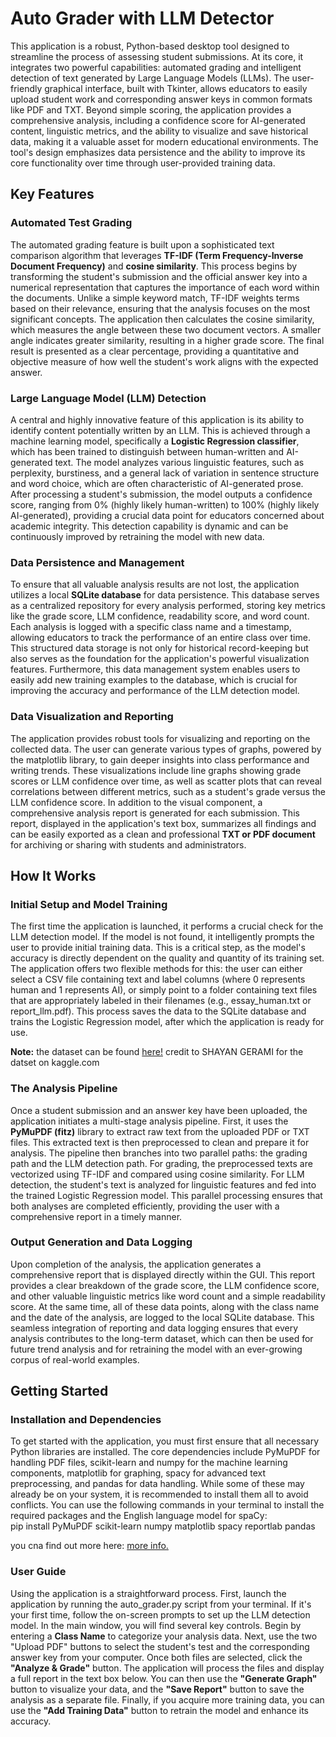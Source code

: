 # **Auto Grader with LLM Detector**

This application is a robust, Python-based desktop tool designed to streamline the process of assessing student submissions. At its core, it integrates two powerful capabilities: automated grading and intelligent detection of text generated by Large Language Models (LLMs). The user-friendly graphical interface, built with Tkinter, allows educators to easily upload student work and corresponding answer keys in common formats like PDF and TXT. Beyond simple scoring, the application provides a comprehensive analysis, including a confidence score for AI-generated content, linguistic metrics, and the ability to visualize and save historical data, making it a valuable asset for modern educational environments. The tool's design emphasizes data persistence and the ability to improve its core functionality over time through user-provided training data.

## **Key Features**

### **Automated Test Grading**

The automated grading feature is built upon a sophisticated text comparison algorithm that leverages **TF-IDF (Term Frequency-Inverse Document Frequency)** and **cosine similarity**. This process begins by transforming the student's submission and the official answer key into a numerical representation that captures the importance of each word within the documents. Unlike a simple keyword match, TF-IDF weights terms based on their relevance, ensuring that the analysis focuses on the most significant concepts. The application then calculates the cosine similarity, which measures the angle between these two document vectors. A smaller angle indicates greater similarity, resulting in a higher grade score. The final result is presented as a clear percentage, providing a quantitative and objective measure of how well the student's work aligns with the expected answer.

### **Large Language Model (LLM) Detection**

A central and highly innovative feature of this application is its ability to identify content potentially written by an LLM. This is achieved through a machine learning model, specifically a **Logistic Regression classifier**, which has been trained to distinguish between human-written and AI-generated text. The model analyzes various linguistic features, such as perplexity, burstiness, and a general lack of variation in sentence structure and word choice, which are often characteristic of AI-generated prose. After processing a student's submission, the model outputs a confidence score, ranging from 0% (highly likely human-written) to 100% (highly likely AI-generated), providing a crucial data point for educators concerned about academic integrity. This detection capability is dynamic and can be continuously improved by retraining the model with new data.

### **Data Persistence and Management**

To ensure that all valuable analysis results are not lost, the application utilizes a local **SQLite database** for data persistence. This database serves as a centralized repository for every analysis performed, storing key metrics like the grade score, LLM confidence, readability score, and word count. Each analysis is logged with a specific class name and a timestamp, allowing educators to track the performance of an entire class over time. This structured data storage is not only for historical record-keeping but also serves as the foundation for the application's powerful visualization features. Furthermore, this data management system enables users to easily add new training examples to the database, which is crucial for improving the accuracy and performance of the LLM detection model.

### **Data Visualization and Reporting**

The application provides robust tools for visualizing and reporting on the collected data. The user can generate various types of graphs, powered by the matplotlib library, to gain deeper insights into class performance and writing trends. These visualizations include line graphs showing grade scores or LLM confidence over time, as well as scatter plots that can reveal correlations between different metrics, such as a student's grade versus the LLM confidence score. In addition to the visual component, a comprehensive analysis report is generated for each submission. This report, displayed in the application's text box, summarizes all findings and can be easily exported as a clean and professional **TXT or PDF document** for archiving or sharing with students and administrators.

## **How It Works**

### **Initial Setup and Model Training**

The first time the application is launched, it performs a crucial check for the LLM detection model. If the model is not found, it intelligently prompts the user to provide initial training data. This is a critical step, as the model's accuracy is directly dependent on the quality and quantity of its training set. The application offers two flexible methods for this: the user can either select a CSV file containing text and label columns (where 0 represents human and 1 represents AI), or simply point to a folder containing text files that are appropriately labeled in their filenames (e.g., essay\_human.txt or report\_llm.pdf). This process saves the data to the SQLite database and trains the Logistic Regression model, after which the application is ready for use.

**Note:** the dataset can be found [here!](https://www.kaggle.com/datasets/shanegerami/ai-vs-human-text)
credit to SHAYAN GERAMI for the datset on kaggle.com
### **The Analysis Pipeline**

Once a student submission and an answer key have been uploaded, the application initiates a multi-stage analysis pipeline. First, it uses the **PyMuPDF (fitz)** library to extract raw text from the uploaded PDF or TXT files. This extracted text is then preprocessed to clean and prepare it for analysis. The pipeline then branches into two parallel paths: the grading path and the LLM detection path. For grading, the preprocessed texts are vectorized using TF-IDF and compared using cosine similarity. For LLM detection, the student's text is analyzed for linguistic features and fed into the trained Logistic Regression model. This parallel processing ensures that both analyses are completed efficiently, providing the user with a comprehensive report in a timely manner.

### **Output Generation and Data Logging**

Upon completion of the analysis, the application generates a comprehensive report that is displayed directly within the GUI. This report provides a clear breakdown of the grade score, the LLM confidence score, and other valuable linguistic metrics like word count and a simple readability score. At the same time, all of these data points, along with the class name and the date of the analysis, are logged to the local SQLite database. This seamless integration of reporting and data logging ensures that every analysis contributes to the long-term dataset, which can then be used for future trend analysis and for retraining the model with an ever-growing corpus of real-world examples.

## **Getting Started**

### **Installation and Dependencies**

To get started with the application, you must first ensure that all necessary Python libraries are installed. The core dependencies include PyMuPDF for handling PDF files, scikit-learn and numpy for the machine learning components, matplotlib for graphing, spacy for advanced text preprocessing, and pandas for data handling. While some of these may already be on your system, it is recommended to install them all to avoid conflicts. You can use the following commands in your terminal to install the required packages and the English language model for spaCy:  
pip install PyMuPDF scikit-learn numpy matplotlib spacy reportlab pandas

you cna find out more here: [more info.](https://github.com/the-coder-man/auto-grader-with-LLM-detection/blob/main/Getting%20Started_%20Installing%20Python%20and%20Libraries.md)
### **User Guide**

Using the application is a straightforward process. First, launch the application by running the auto\_grader.py script from your terminal. If it's your first time, follow the on-screen prompts to set up the LLM detection model. In the main window, you will find several key controls. Begin by entering a **Class Name** to categorize your analysis data. Next, use the two "Upload PDF" buttons to select the student's test and the corresponding answer key from your computer. Once both files are selected, click the **"Analyze & Grade"** button. The application will process the files and display a full report in the text box below. You can then use the **"Generate Graph"** button to visualize your data, and the **"Save Report"** button to save the analysis as a separate file. Finally, if you acquire more training data, you can use the **"Add Training Data"** button to retrain the model and enhance its accuracy.
